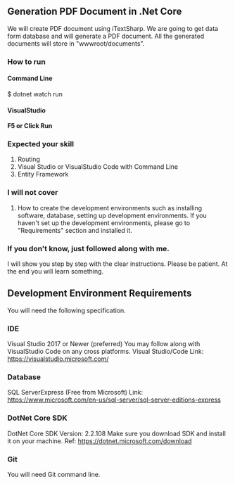 ## Generation PDF Document in .Net Core


We will create PDF document using iTextSharp. We are going to get data form database and will generate a PDF document. All the generated documents will store in "wwwroot/documents". 


### How to run 

#### Command Line 
$ dotnet watch run 

#### VisualStudio 
 <strong> F5 or Click Run</strong>



### Expected your skill  
1. Routing 
2. Visual Studio or VisualStudio Code with Command Line
3. Entity Framework 

### I will not cover
1. How to create the development environments such as installing software, database, setting up 
development environments. If you haven't set up the development environments, please go to "Requirements" section and installed it. 

### If you don't know, just followed along with me. 
I will show you step by step with the clear instructions. Please be patient. At the end you will learn something. 


## Development Environment Requirements

You will need the following specification. 

### IDE 
Visual Studio 2017 or Newer (preferred)
You may follow along with VisualStudio Code on any cross platforms. 
Visual Studio/Code Link: https://visualstudio.microsoft.com/

### Database 
SQL ServerExpress (Free from Microsoft)
Link: https://www.microsoft.com/en-us/sql-server/sql-server-editions-express

### DotNet Core SDK
DotNet Core SDK Version: 2.2.108
Make sure you download SDK and install it on your machine.
Ref: https://dotnet.microsoft.com/download

### Git 
You will need Git command line. 



